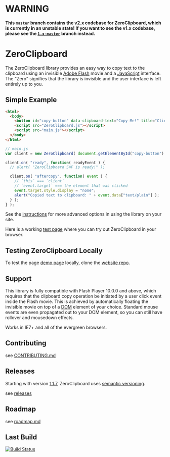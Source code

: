 # WARNING
**This `master` branch contains the v2.x codebase for ZeroClipboard, which is currently in an unstable state! If you
want to see the v1.x codebase, please see the [`1.x-master`](https://github.com/zeroclipboard/zeroclipboard/tree/1.x-master) branch instead.**


# ZeroClipboard

The ZeroClipboard library provides an easy way to copy text to the clipboard using an invisible [Adobe Flash](http://en.wikipedia.org/wiki/Adobe_Flash) movie and a [JavaScript](http://en.wikipedia.org/wiki/JavaScript) interface. The "Zero" signifies that the library is invisible and the user interface is left entirely up to you.


## Simple Example

```html
<html>
  <body>
    <button id="copy-button" data-clipboard-text="Copy Me!" title="Click to copy me.">Copy to Clipboard</button>
    <script src="ZeroClipboard.js"></script>
    <script src="main.js"></script>
  </body>
</html>
```

```js
// main.js
var client = new ZeroClipboard( document.getElementById("copy-button") );

client.on( "ready", function( readyEvent ) {
  // alert( "ZeroClipboard SWF is ready!" );

  client.on( "aftercopy", function( event ) {
    // `this` === `client`
    // `event.target` === the element that was clicked
    event.target.style.display = "none";
    alert("Copied text to clipboard: " + event.data["text/plain"] );
  } );
} );
```

See the [instructions](docs/instructions.md) for more advanced options in using the library on your site.

Here is a working [test page](http://zeroclipboard.org/#demo) where you can try out ZeroClipboard in your browser.


## Testing ZeroClipboard Locally

To test the page [demo page](http://zeroclipboard.org/#demo) locally, clone the [website repo](https://github.com/zeroclipboard/zeroclipboard.org).


## Support

This library is fully compatible with Flash Player 10.0.0 and above, which requires that the clipboard copy
operation be initiated by a user click event inside the Flash movie. This is achieved by
automatically floating the invisible movie on top of a [DOM](http://en.wikipedia.org/wiki/Document_Object_Model)
element of your choice. Standard mouse events are even propagated out to your DOM element, so you
can still have rollover and mousedown effects.

Works in IE7+ and all of the evergreen browsers.


## Contributing

see [CONTRIBUTING.md](CONTRIBUTING.md)


## Releases

Starting with version [1.1.7](https://github.com/zeroclipboard/zeroclipboard/releases/tag/v1.1.7), ZeroClipboard uses [semantic versioning](http://semver.org/).

see [releases](https://github.com/zeroclipboard/zeroclipboard/releases)


## Roadmap

see [roadmap.md](docs/roadmap.md)


## Last Build

[![Build Status](https://secure.travis-ci.org/zeroclipboard/zeroclipboard.png?branch=master)](https://travis-ci.org/zeroclipboard/zeroclipboard)
